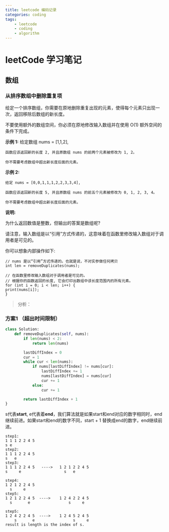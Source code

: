 ```yaml
---
title: leetcode 编码记录
categories: coding
tags:
    - leetcode
    - coding
    - algorithm
---
```

# leetCode 学习笔记 #
## 数组 ##
### 从排序数组中删除重复项 ###
给定一个排序数组，你需要在原地删除重复出现的元素，使得每个元素只出现一次，返回移除后数组的新长度。

不要使用额外的数组空间，你必须在原地修改输入数组并在使用 O(1) 额外空间的条件下完成。

**示例 1:**
    给定数组 nums = [1,1,2], 
    
    函数应该返回新的长度 2, 并且原数组 nums 的前两个元素被修改为 1, 2。 
    
    你不需要考虑数组中超出新长度后面的元素。

**示例 2:**

    给定 nums = [0,0,1,1,1,2,2,3,3,4],
    
    函数应该返回新的长度 5, 并且原数组 nums 的前五个元素被修改为 0, 1, 2, 3, 4。
    
    你不需要考虑数组中超出新长度后面的元素。
**说明:**

为什么返回数值是整数，但输出的答案是数组呢?

请注意，输入数组是以“引用”方式传递的，这意味着在函数里修改输入数组对于调用者是可见的。

你可以想象内部操作如下:

    // nums 是以“引用”方式传递的。也就是说，不对实参做任何拷贝
    int len = removeDuplicates(nums);
    
    // 在函数里修改输入数组对于调用者是可见的。
    // 根据你的函数返回的长度, 它会打印出数组中该长度范围内的所有元素。
    for (int i = 0; i < len; i++) {
    print(nums[i]);
    }

> 分析：

### 方案1 （超出时间限制） ###
```Python
class Solution:
    def removeDuplicates(self, nums):
        if len(nums) < 2:
            return len(nums)

        lastDiffIndex = 0
        cur = 1
        while cur < len(nums):
            if nums[lastDiffIndex] != nums[cur]:
                lastDiffIndex += 1
                nums[lastDiffIndex] = nums[cur]
                cur += 1
            else:
                cur += 1

        return lastDiffIndex + 1
}
```

s代表**start**, e代表着**end**，我们算法就是如果start和end对应的数字相同时，end继续前进。如果start和end的数字不同，start + 1 替换成end的数字，end继续前进。

    step1:
    1 1 1 2 2 4 5
    s e
    step2:
	1 1 1 2 2 4 5
	s   e
	step3:
	1 1 1 2 2 4 5   ---->	1 2 1 2 2 4 5
	s     e					  s   e
							
	step4:
	1 2 1 2 2 4 5
	  s     e
	step5:
	1 2 1 2 2 4 5  ---->	1 2 4 2 2 4 5
	  s       e                 s     e
	 
	step5:
	1 2 4 2 2 4 5  ---->	1 2 4 5 2 4 5
	    s       e                 s     e
	result is length is the index of s.